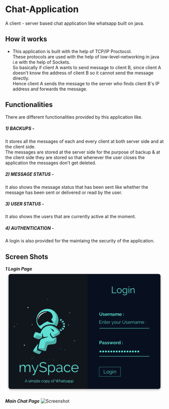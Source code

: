 # Chat-Application

A client - server based chat application like whatsapp built on java.

##  How it works

- This application is built with the help of TCP/IP Proctocol.<br>These protocols are used with the help of low-level-networking in java i.e with the help of Sockets.<br>So basically if client A wants to send message to client B, since client A doesn't know the address of client B so it cannot send the message directly.<br>Hence client A sends the message to the server who finds client B's IP address and  forwards the message.

## Functionalities

There are different functionalities provided by this application like.

##### 1) BACKUPS - 
It stores all the messages of each and every client at both server side and at the client side.<br>The messages are stored at the server side for the purpose of backup & at the client side they are stored so that whenever the user closes the application the messages don't get deleted.

##### 2) MESSAGE STATUS - 
It also shows the message status that has been sent like whether the message has been sent or delivered or read by the user.

##### 3) USER STATUS - 
It also shows the users that are currently active at the moment.

##### 4) AUTHENTICATION - 
A login is also provided for the maintaing the security of the application.

## Screen Shots

***1 Login Page***
![Screenshot](login-page.png)

***Main Chat Page***
![Screenshot](main-chat-page.png)
